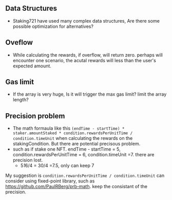 
## Data Structures
* Staking721 have used many complex data structures, Are there some possible optimization for alternatives? 

## Oveflow
* While calculating the rewards, if overflow, will return zero. perhaps will encounter one scenario, the acutal rewards will less than the user's expected amount.

## Gas limit
* If the array is very huge, Is it will trigger the max gas limit? limit the array length?


## Precision problem
* The math formaula like this `(endTime - startTime) * staker.amountStaked * condition.rewardsPerUnitTime / condition.timeUnit` when calculating the rewards on the stakingCondition. But there are potential precisous problem. 
* such as if stake one NFT. endTime - startTime = 5, condition.rewardsPerUnitTime = 6, condition.timeUnit =7. there are precision lost. 
    * 5*1*6/4 = 30/4  =7.5, only can keep 7  

My suggestion is `condition.rewardsPerUnitTime / condition.timeUnit` can consider using fixed-point library, such as https://github.com/PaulRBerg/prb-math. 
keep the consistant of the precision. 
